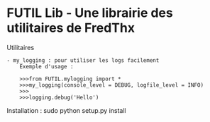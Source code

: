 FUTIL Lib - Une librairie des utilitaires de FredThx
========================================================================

Utilitaires

	- my_logging : pour utiliser les logs facilement
		Exemple d'usage :
			
		>>>from FUTIL.mylogging import *
		>>>my_logging(console_level = DEBUG, logfile_level = INFO)
		>>>
		>>>logging.debug('Hello')
	
	
Installation :
	sudo python setup.py install


	